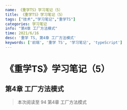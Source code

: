 ```yaml
---
name: 《重学TS》学习笔记（5）
title: 《重学TS》学习笔记（5）
tags: ["技术","学习笔记","重学TS"]
categories: 学习笔记
info: "第4章 工厂方法模式"
time: 2021/6/16
desc: '重学 TS, 第4章 工厂方法模式'
keywords: ['前端', '重学 TS', '学习笔记', 'typeScript']
---
```


# 《重学TS》学习笔记（5）

## 第4章 工厂方法模式



> 本次阅读至 94 第4章 工厂方法模式